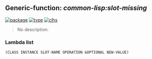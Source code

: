 ## Generic-function: ***common-lisp:slot-missing***
[![package](https://img.shields.io/badge/Package-COMMON--LISP-5f9ea0.svg?style=social&colorA=999999)](../) [![type](https://img.shields.io/badge/Type-Generic--Function-5f9ea0.svg?style=social&colorA=999999)](../#generic-function) [![clhs](https://img.shields.io/badge/CLHS-SLOT--MISSING-5f9ea0.svg?style=social&colorA=999999)](http://www.lispworks.com/documentation/HyperSpec/Body/f_slt_mi.htm) 

> No description.

### Lambda list
```
(CLASS INSTANCE SLOT-NAME OPERATION &OPTIONAL NEW-VALUE)
```
